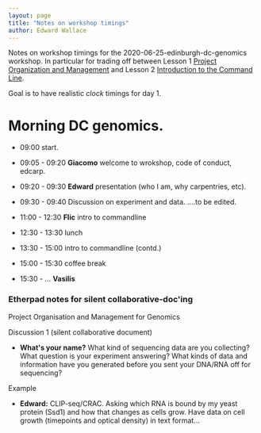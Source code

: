 ```yaml
---
layout: page
title: "Notes on workshop timings"
author: Edward Wallace
---
```


Notes on workshop timings for the 2020-06-25-edinburgh-dc-genomics workshop. In particular for trading off between Lesson 1 [Project Organization and Management](https://datacarpentry.org/organization-genomics/) and Lesson 2 [Introduction to the Command Line](https://datacarpentry.org/shell-genomics/).

Goal is to have realistic *clock* timings for day 1.

# Morning DC genomics.


- 09:00 start.
- 09:05 - 09:20 **Giacomo** welcome to wrokshop, code of conduct, edcarp.
- 09:20 - 09:30 **Edward** presentation (who I am, why carpentries, etc).
- 09:30 - 09:40 Discussion on experiment and data.
....to be edited.

- 11:00 - 12:30 **Flic** intro to commandline
- 12:30 - 13:30 lunch
- 13:30 - 15:00 intro to commandline (contd.)
- 15:00 - 15:30 coffee break
- 15:30 - ... **Vasilis**


### Etherpad notes for silent collaborative-doc'ing

Project Organisation and Management for Genomics

Discussion 1 (silent collaborative document) 

- **What's your name?** What kind of sequencing data are you collecting? What question is your experiment answering? What kinds of data and information have you generated before you sent your DNA/RNA off for sequencing?

Example

- **Edward:** CLIP-seq/CRAC. Asking which RNA is bound by my yeast protein (Ssd1) and how that changes as cells grow. Have data on cell growth (timepoints and optical density) in text format...
